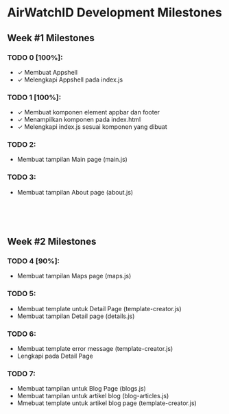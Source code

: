 # AirWatchID Development Milestones

## Week #1 Milestones

### TODO 0 [100%]:
- ✓ Membuat Appshell
- ✓ Melengkapi Appshell pada index.js

### TODO 1 [100%]:
- ✓ Membuat komponen element appbar dan footer
- ✓ Menampilkan komponen pada index.html
- ✓ Melengkapi index.js sesuai komponen yang dibuat

### TODO 2:
- Membuat tampilan Main page (main.js)

### TODO 3:
- Membuat tampilan About page (about.js)

<br><br><br>

## Week #2 Milestones

### TODO 4 [90%]:
- Membuat tampilan Maps page (maps.js)

### TODO 5:
- Membuat template untuk Detail Page (template-creator.js)
- Membuat tampilan Detail page (details.js)

### TODO 6:
- Membuat template error message (template-creator.js)
- Lengkapi pada Detail Page

### TODO 7:
- Membuat tampilan untuk Blog Page (blogs.js)
- Membuat tampilan untuk artikel blog (blog-articles.js)
- Mmebuat template untuk artikel blog page (template-creator.js)